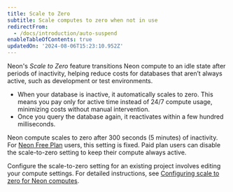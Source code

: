 ```yaml
---
title: Scale to Zero
subtitle: Scale computes to zero when not in use
redirectFrom:
  - /docs/introduction/auto-suspend
enableTableOfContents: true
updatedOn: '2024-08-06T15:23:10.952Z'
---
```


Neon's _Scale to Zero_ feature transitions Neon compute to an idle state after periods of inactivity, helping reduce costs for databases that aren’t always active, such as development or test environments.

- When your database is inactive, it automatically scales to zero. This means you pay only for active time instead of 24/7 compute usage, minimizing costs without manual intervention.
- Once you query the database again, it reactivates within a few hundred milliseconds.

Neon compute scales to zero after 300 seconds (5 minutes) of inactivity. For [Neon Free Plan](/docs/introduction/plans#free-plan) users, this setting is fixed. Paid plan users can disable the scale-to-zero setting to keep their compute always active.

Configure the scale-to-zero setting for an existing project involves editing your compute settings. For detailed instructions, see [Configuring scale to zero for Neon computes](/docs/guides/scale-to-zero-guide).

